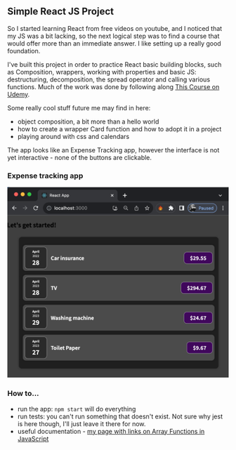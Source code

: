 ## Simple React JS Project

So I started learning React from free videos on youtube, and I noticed that my JS was a bit lacking, so the next logical step was to find a course that would offer more than an immediate answer. I like setting up a really good foundation. 

I've built this project in order to practice React basic building blocks, such as Composition, wrappers, working with properties and basic JS: destructuring, decomposition, the spread operator and calling various functions. Much of the work was done by following along [This Course on Udemy](https://www.udemy.com/course/react-the-complete-guide-incl-redux/).

Some really cool stuff future me may find in here: 
- object composition, a bit more than a hello world
- how to create a wrapper Card function and how to adopt it in a project
- playing around with css and calendars


The app looks like an Expense Tracking app, however the interface is not yet interactive - none of the buttons are clickable.

### Expense tracking app
![Screenshot of the application running locally](Screenshot.png) 

### How to... 
- run the app: `npm start` will do everything 
- run tests: you can't run something that doesn't exist. Not sure why jest is here though, I'll just leave it there for now. 
- useful documentation - [my page with links on Array Functions in JavaScript](arrayFunctions.md)





